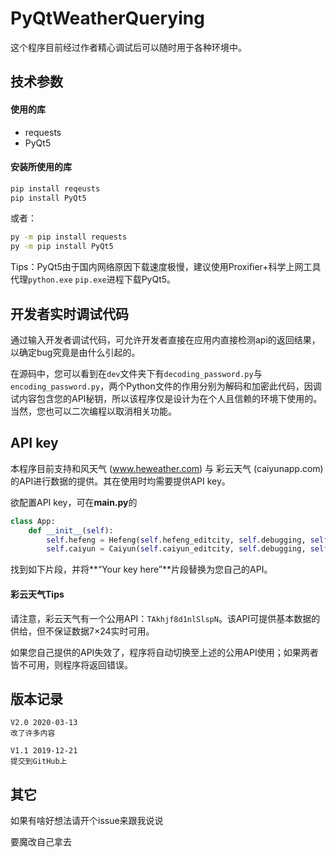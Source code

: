 # PyQtWeatherQuerying

这个程序目前经过作者精心调试后可以随时用于各种环境中。

## 技术参数

#### 使用的库

- requests
- PyQt5

#### 安装所使用的库

```cmd
pip install reqeusts
pip install PyQt5
```

或者：

```cmd
py -m pip install requests
py -m pip install PyQt5
```

Tips：PyQt5由于国内网络原因下载速度极慢，建议使用Proxifier+科学上网工具代理`python.exe` `pip.exe`进程下载PyQt5。

## 开发者实时调试代码

通过输入开发者调试代码，可允许开发者直接在应用内直接检测api的返回结果，以确定bug究竟是由什么引起的。

在源码中，您可以看到在`dev`文件夹下有`decoding_password.py`与`encoding_password.py`，两个Python文件的作用分别为解码和加密此代码，因调试内容包含您的API秘钥，所以该程序仅是设计为在个人且信赖的环境下使用的。当然，您也可以二次编程以取消相关功能。

## API key

本程序目前支持和风天气 (www.heweather.com) 与 彩云天气 (caiyunapp.com) 的API进行数据的提供。其在使用时均需要提供API key。

欲配置API key，可在**main.py**的

```python
class App:
    def __init__(self):
        self.hefeng = Hefeng(self.hefeng_editcity, self.debugging, self.weather_info, self.query_time, "Your key here")
        self.caiyun = Caiyun(self.caiyun_editcity, self.debugging, self.weather_info, self.query_time, "Your key here")
```

找到如下片段，并将**“Your key here”**片段替换为您自己的API。

#### 彩云天气Tips

请注意，彩云天气有一个公用API：`TAkhjf8d1nlSlspN`。该API可提供基本数据的供给，但不保证数据7×24实时可用。

如果您自己提供的API失效了，程序将自动切换至上述的公用API使用；如果两者皆不可用，则程序将返回错误。

## 版本记录

```
V2.0 2020-03-13
改了许多内容

V1.1 2019-12-21
提交到GitHub上
```

## 其它

如果有啥好想法请开个issue来跟我说说

要魔改自己拿去